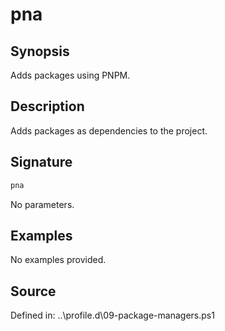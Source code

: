 # pna

## Synopsis

Adds packages using PNPM.

## Description

Adds packages as dependencies to the project.

## Signature

```powershell
pna
```

No parameters.

## Examples

No examples provided.

## Source

Defined in: ..\profile.d\09-package-managers.ps1
